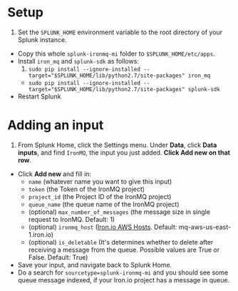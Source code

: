 # Setup

1. Set the `SPLUNK_HOME` environment variable to the root directory of your Splunk instance.
* Copy this whole `splunk-ironmq-mi` folder to `$SPLUNK_HOME/etc/apps`.
* Install `iron_mq` and `splunk-sdk` as follows:
    1. `sudo pip install --ignore-installed --target="$SPLUNK_HOME/lib/python2.7/site-packages" iron_mq`
    * `sudo pip install --ignore-installed --target="$SPLUNK_HOME/lib/python2.7/site-packages" splunk-sdk`
* Restart Splunk

# Adding an input

1. From Splunk Home, click the Settings menu. Under **Data**, click **Data inputs**, and find `IronMQ`, the input you just added. **Click Add new on that row**.
* Click **Add new** and fill in:
    * `name` (whatever name you want to give this input)
    * `token` (the Token of the IronMQ project)
    * `project_id` (the Project ID of the IronMQ project)
    * `queue_name` (the queue name of the IronMQ project)
    * (optional) `max_number_of_messages` (the message size in single request to IronMQ. Default: 1)
    * (optional) `ironmq_host` ([Iron.io AWS Hosts](http://dev.iron.io/mq/reference/clouds/). Default: mq-aws-us-east-1.iron.io)
    * (optional) `is_deletable` (It's determines whether to delete after receiving a message from the queue. Possible values are True or False. Default: True)
* Save your input, and navigate back to Splunk Home.
* Do a search for `sourcetype=splunk-ironmq-mi` and you should see some queue message indexed, if your Iron.io project has a message in queue.

